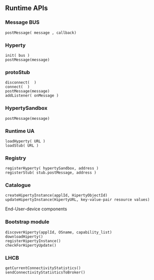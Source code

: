 ## Runtime APIs

### Message BUS

    postMessage( message , callback)
    
### Hyperty

    init( bus )
    postMessage(message)

### protoStub

    disconnect(  )
    connect(  )
    postMessage(message)
    addListener( onMessage )

### HypertySandbox

    postMessage(message)

### Runtime UA

    loadHyperty( URL )
    loadStub( URL )
    
### Registry

    registerHyperty( hypertySandbox, address )
    registerStub( stub.postMessage, address )

### Catalogue

    createHipertyInstance(applId, HipertyObjectId)
    updateHipertyInstance(HipertyURL, key-value-pair resource values)
    

End-User-device components

### Bootstrap module

    discoverHiperty(applId, OSname, capability_list)
    downloadHiperty()
    registerHipertyInstance()
    checkForHipertyUpdate()
    
### LHCB

    getCurrentConnectivityStatistics()
    sendConnectivityStatisticsToBroker()
    
